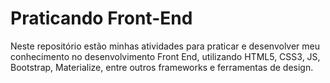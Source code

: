 # Praticando Front-End
Neste repositório estão minhas atividades para praticar e desenvolver meu conhecimento no desenvolvimento Front End, utilizando HTML5, CSS3, JS, Bootstrap, Materialize, entre outros frameworks e ferramentas de design.
